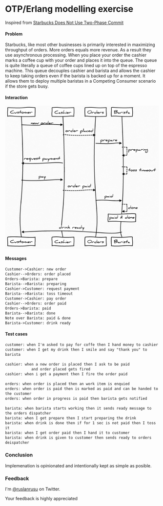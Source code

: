 # OTP/Erlang modelling exercise

Inspired from [Starbucks Does Not Use Two-Phase Commit][1]


  [1]: http://google.comhttp://www.enterpriseintegrationpatterns.com/ramblings/18_starbucks.html  

#### Problem

Starbucks, like most other businesses is primarily interested in maximizing throughput of orders. More orders equals more revenue. As a result they use asynchronous processing. When you place your order the cashier marks a coffee cup with your order and places it into the queue. The queue is quite literally a queue of coffee cups lined up on top of the espresso machine. This queue decouples cashier and barista and allows the cashier to keep taking orders even if the barista is backed up for a moment. It allows them to deploy multiple baristas in a Competing Consumer scenario if the store gets busy.

#### Interaction 

![diagram](https://github.com/ruslander/starbucks/raw/master/doc/diag.png)

#### Messages 

	Customer->Cashier: new order
	Cashier-->Orders: order placed
	Orders->Barista: prepare
	Barista-->Barista: preparing
	Cashier->Customer: request payment
	Barista-->Barista: toss timeout
	Customer->Cashier: pay order
	Cashier-->Orders: order paid
	Orders->Barista: paid
	Barista-->Barista: done
	Note over Barista: paid & done
	Barista->Customer: drink ready
		
#### Test cases

	customer: when I'm asked to pay for coffe then I hand money to cashier
	customer: when I get my drink then I smile and say "thank you" to barista

	cashier: when a new order is placed then I ask to be paid
				and order placed gets fired
	cashier: when i get a payment then I fire the order paid 			

	orders: when order is placed then an work item is enquied
	orders: when order is paid then is marked as paid and can be handed to the customer
	orders: when order in progress is paid then barista gets notified

	barista: when barista starts working then it sends ready message to the orders dispatcher
	barista: when I get prepare then I start preparing the drink
	barista: when drink is done then if for 1 sec is not paid then I toss it 
	barista: when I get order paid then I hand it to customer 
	barista: when drink is given to customer then sends ready to orders deispatcher

### Conclusion

Implemenation is opinionated and intentionally kept as simple as posible.

### Feedback

I'm [@ruslanrusu](http://twitter.com/ruslanrusu) on Twitter.

Your feedback is highly appreciated